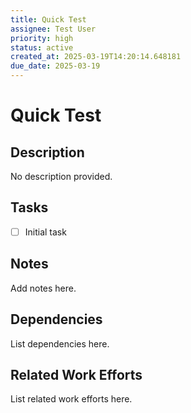 ```yaml
---
title: Quick Test
assignee: Test User
priority: high
status: active
created_at: 2025-03-19T14:20:14.648181
due_date: 2025-03-19
---
```


# Quick Test

## Description
No description provided.

## Tasks
- [ ] Initial task

## Notes
Add notes here.

## Dependencies
List dependencies here.

## Related Work Efforts
List related work efforts here.